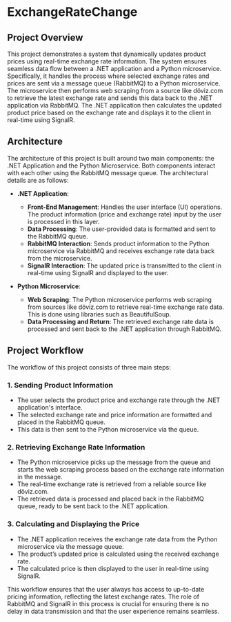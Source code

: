 # ExchangeRateChange

## Project Overview

This project demonstrates a system that dynamically updates product prices using real-time exchange rate information. The system ensures seamless data flow between a .NET application and a Python microservice. Specifically, it handles the process where selected exchange rates and prices are sent via a message queue (RabbitMQ) to a Python microservice. The microservice then performs web scraping from a source like döviz.com to retrieve the latest exchange rate and sends this data back to the .NET application via RabbitMQ. The .NET application then calculates the updated product price based on the exchange rate and displays it to the client in real-time using SignalR.

## Architecture

The architecture of this project is built around two main components: the .NET Application and the Python Microservice. Both components interact with each other using the RabbitMQ message queue. The architectural details are as follows:

- **.NET Application**:
  - **Front-End Management**: Handles the user interface (UI) operations. The product information (price and exchange rate) input by the user is processed in this layer.
  - **Data Processing**: The user-provided data is formatted and sent to the RabbitMQ queue.
  - **RabbitMQ Interaction**: Sends product information to the Python microservice via RabbitMQ and receives exchange rate data back from the microservice.
  - **SignalR Interaction**: The updated price is transmitted to the client in real-time using SignalR and displayed to the user.

- **Python Microservice**:
  - **Web Scraping**: The Python microservice performs web scraping from sources like döviz.com to retrieve real-time exchange rate data. This is done using libraries such as BeautifulSoup.
  - **Data Processing and Return**: The retrieved exchange rate data is processed and sent back to the .NET application through RabbitMQ.

## Project Workflow

The workflow of this project consists of three main steps:

### 1. Sending Product Information
   - The user selects the product price and exchange rate through the .NET application's interface.
   - The selected exchange rate and price information are formatted and placed in the RabbitMQ queue.
   - This data is then sent to the Python microservice via the queue.

### 2. Retrieving Exchange Rate Information
   - The Python microservice picks up the message from the queue and starts the web scraping process based on the exchange rate information in the message.
   - The real-time exchange rate is retrieved from a reliable source like döviz.com.
   - The retrieved data is processed and placed back in the RabbitMQ queue, ready to be sent back to the .NET application.

### 3. Calculating and Displaying the Price
   - The .NET application receives the exchange rate data from the Python microservice via the message queue.
   - The product’s updated price is calculated using the received exchange rate.
   - The calculated price is then displayed to the user in real-time using SignalR.

This workflow ensures that the user always has access to up-to-date pricing information, reflecting the latest exchange rates. The role of RabbitMQ and SignalR in this process is crucial for ensuring there is no delay in data transmission and that the user experience remains seamless.

